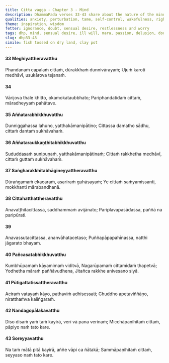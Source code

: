 ```yaml
---
title: Citta vagga - Chapter 3 - Mind
description: DhammaPada verses 33-43 share about the nature of the mind, the drawbacks of an untamed mind, and the benefits of protecting and restraining the mind. Those who restrain the mind will be freed from the shackles of death. Not even one's own mother, father, or any other relatives can do as much good as a rightly oriented mind can.
qualities: anxiety, perturbation, tame, self-control, wakefulness, right view, wrong view
theme: inspiration, wisdom
fetter: ignorance, doubt, sensual desire, restlessness and worry
tags: dhp, mind, sensual desire, ill will, mara, passion, delusion, doubt, restlessness, worry, dhp33-43
slug: dhp33-43
simile: fish tossed on dry land, clay pot
---
```


#### 33 Meghiyattheravatthu

Phandanaṁ capalaṁ cittaṁ,
dūrakkhaṁ dunnivārayaṁ;
Ujuṁ karoti medhāvī,
usukārova tejanaṁ.

#### 34

Vārijova thale khitto,
okamokataubbhato;
Pariphandatidaṁ cittaṁ,
māradheyyaṁ pahātave.

#### 35 Aññatarabhikkhuvatthu

Dunniggahassa lahuno,
yatthakāmanipātino;
Cittassa damatho sādhu,
cittaṁ dantaṁ sukhāvahaṁ.

#### 36 Aññataraukkaṇṭhitabhikkhuvatthu

Sududdasaṁ sunipuṇaṁ,
yatthakāmanipātinaṁ;
Cittaṁ rakkhetha medhāvī,
cittaṁ guttaṁ sukhāvahaṁ.

#### 37 Saṅgharakkhitabhāgineyyattheravatthu

Dūraṅgamaṁ ekacaraṁ,
asarīraṁ guhāsayaṁ;
Ye cittaṁ saṁyamissanti,
mokkhanti mārabandhanā.

#### 38 Cittahatthattheravatthu

Anavaṭṭhitacittassa,
saddhammaṁ avijānato;
Pariplavapasādassa,
paññā na paripūrati.

#### 39

Anavassutacittassa,
ananvāhatacetaso;
Puññapāpapahīnassa,
natthi jāgarato bhayaṁ.

#### 40 Pañcasatabhikkhuvatthu

Kumbhūpamaṁ kāyamimaṁ viditvā,
Nagarūpamaṁ cittamidaṁ ṭhapetvā;
Yodhetha māraṁ paññāvudhena,
Jitañca rakkhe anivesano siyā.

#### 41 Pūtigattatissattheravatthu

Aciraṁ vatayaṁ kāyo,
pathaviṁ adhisessati;
Chuddho apetaviññāṇo,
niratthaṁva kaliṅgaraṁ.

#### 42 Nandagopālakavatthu

Diso disaṁ yaṁ taṁ kayirā,
verī vā pana verinaṁ;
Micchāpaṇihitaṁ cittaṁ,
pāpiyo naṁ tato kare.

#### 43 Soreyyavatthu

Na taṁ mātā pitā kayirā,
aññe vāpi ca ñātakā;
Sammāpaṇihitaṁ cittaṁ,
seyyaso naṁ tato kare.
